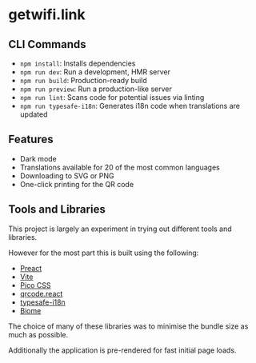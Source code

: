 # getwifi.link

## CLI Commands

* `npm install`: Installs dependencies
* `npm run dev`: Run a development, HMR server
* `npm run build`: Production-ready build
* `npm run preview`: Run a production-like server
* `npm run lint`: Scans code for potential issues via linting
* `npm run typesafe-i18n`: Generates i18n code when translations are updated

## Features

* Dark mode
* Translations available for 20 of the most common languages
* Downloading to SVG or PNG
* One-click printing for the QR code

## Tools and Libraries

This project is largely an experiment in trying out different tools and libraries.

However for the most part this is built using the following:

* [Preact](https://preactjs.com/)
* [Vite](https://vite.dev/)
* [Pico CSS](https://picocss.com/)
* [qrcode.react](https://github.com/zpao/qrcode.react)
* [typesafe-i18n](https://github.com/ivanhofer/typesafe-i18n)
* [Biome](https://biomejs.dev/)

The choice of many of these libraries was to minimise the bundle size as much as possible.

Additionally the application is pre-rendered for fast initial page loads.
